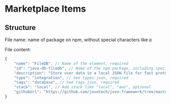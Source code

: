 # Marketplace Items

## Structure

File name: name of package on npm, without special characters like `@`

File content:

```js
{
    "name": "FileDB", // Name of the element, required
    "id": "jovo-db-filedb", // Name of the npm package, including special characters, required 
    "description": "Store user data in a local JSON file for fast prototyping and debugging", // Up to 100 characters, required
    "type": "integration", // See types.json, required
    "tags": "database", // See tags.json, required
    "stack": "local", // Add stack like "local", "aws", optional
    "githubUrl": "https://github.com/jovotech/jovo-framework/tree/master/jovo-integrations/jovo-db-filedb" // Link to GitHub repo/subrepo, required
}
```
